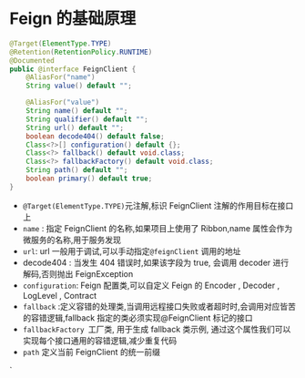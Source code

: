 # Feign 的基础原理

```java
@Target(ElementType.TYPE)
@Retention(RetentionPolicy.RUNTIME)
@Documented
public @interface FeignClient {
	@AliasFor("name")
	String value() default "";

	@AliasFor("value")
	String name() default "";
	String qualifier() default "";
	String url() default "";
	boolean decode404() default false;
	Class<?>[] configuration() default {};
	Class<?> fallback() default void.class;
	Class<?> fallbackFactory() default void.class;
	String path() default "";
	boolean primary() default true;
}

```

- `@Target(ElementType.TYPE)`元注解,标识 FeignClient 注解的作用目标在接口上
- `name` : 指定 FeignClient 的名称,如果项目上使用了 Ribbon,name 属性会作为微服务的名称,用于服务发现
- `url`: url 一般用于调试,可以手动指定`@feignClient` 调用的地址
- decode404 : 当发生 404 错误时,如果该字段为 true, 会调用 decoder 进行解码,否则抛出 FeignException
- `configuration`: Feign 配置类,可以自定义 Feign 的 Encoder , Decoder , LogLevel , Contract 
- `fallback` :定义容错的处理类,当调用远程接口失败或者超时时,会调用对应皆苦的容错逻辑,fallback 指定的类必须实现@FeignClient 标记的接口
- `fallbackFactory `工厂类, 用于生成 fallback 类示例, 通过这个属性我们可以实现每个接口通用的容错逻辑,减少重复代码
- `path` 定义当前 FeignClient 的统一前缀

`